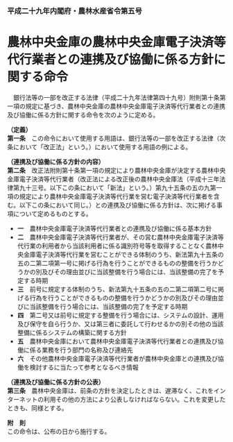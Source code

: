 ### 平成二十九年内閣府・農林水産省令第五号  
# 農林中央金庫の農林中央金庫電子決済等代行業者との連携及び協働に係る方針に関する命令  
　銀行法等の一部を改正する法律（平成二十九年法律第四十九号）附則第十条第一項の規定に基づき、農林中央金庫の農林中央金庫電子決済等代行業者との連携及び協働に係る方針に関する命令を次のように定める。  
  
**（定義）**  
**第一条**　この命令において使用する用語は、銀行法等の一部を改正する法律（次条において「改正法」という。）において使用する用語の例による。  
  
**（連携及び協働に係る方針の内容）**  
**第二条**　改正法附則第十条第一項の規定により農林中央金庫が決定する農林中央金庫電子決済等代行業者（改正法による改正後の農林中央金庫法（平成十三年法律第九十三号。以下この条において「新法」という。）第九十五条の五の九第一項の規定により農林中央金庫電子決済等代行業を営む電子決済等代行業者を含む。以下この条において同じ。）との連携及び協働に係る方針は、次に掲げる事項について定めるものとする。  
* **一**　農林中央金庫電子決済等代行業者との連携及び協働に係る基本方針  
* **二**　農林中央金庫電子決済等代行業者が、その営む農林中央金庫電子決済等代行業の利用者から当該利用者に係る識別符号等を取得することなく農林中央金庫電子決済等代行業を営むことができる体制のうち、新法第九十五条の五の二第二項第一号に掲げる行為を行うことができるものの整備を行うかどうかの別及びその理由並びに当該整備を行う場合には、当該整備の完了を予定する時期  
* **三**　前号に規定する体制のうち、新法第九十五条の五の二第二項第二号に掲げる行為を行うことができるものの整備を行うかどうかの別及びその理由並びに当該整備を行う場合には、当該整備の完了を予定する時期  
* **四**　第二号又は前号に規定する整備を行う場合には、システムの設計、運用及び保守を自ら行うか、又は第三者に委託して行わせるかの別その他の当該整備に係るシステムの構築に関する方針  
* **五**　農林中央金庫において農林中央金庫電子決済等代行業者との連携及び協働に係る業務を行う部門の名称及び連絡先  
* **六**　その他農林中央金庫電子決済等代行業者が農林中央金庫との連携及び協働を検討するに当たって参考となるべき情報  
  
**（連携及び協働に係る方針の公表）**  
**第三条**　農林中央金庫は、前条の方針を決定したときは、遅滞なく、これをインターネットの利用その他の方法により公表しなければならない。これを変更したときも、同様とする。  
  
**附　則**  
この命令は、公布の日から施行する。  
  
